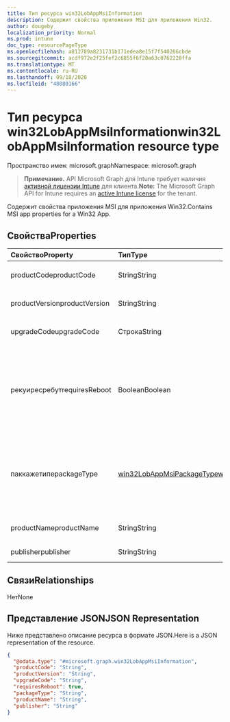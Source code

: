 ```yaml
---
title: Тип ресурса win32LobAppMsiInformation
description: Содержит свойства приложения MSI для приложения Win32.
author: dougeby
localization_priority: Normal
ms.prod: intune
doc_type: resourcePageType
ms.openlocfilehash: a812789a8231731b171edea8e15f7f540266cbde
ms.sourcegitcommit: acdf972e2f25fef2c6855f6f28a63c0762228ffa
ms.translationtype: MT
ms.contentlocale: ru-RU
ms.lasthandoff: 09/18/2020
ms.locfileid: "48080166"
---
```

# <a name="win32lobappmsiinformation-resource-type"></a><span data-ttu-id="50e3e-103">Тип ресурса win32LobAppMsiInformation</span><span class="sxs-lookup"><span data-stu-id="50e3e-103">win32LobAppMsiInformation resource type</span></span>

<span data-ttu-id="50e3e-104">Пространство имен: microsoft.graph</span><span class="sxs-lookup"><span data-stu-id="50e3e-104">Namespace: microsoft.graph</span></span>

> <span data-ttu-id="50e3e-105">**Примечание.** API Microsoft Graph для Intune требует наличия [активной лицензии Intune](https://go.microsoft.com/fwlink/?linkid=839381) для клиента.</span><span class="sxs-lookup"><span data-stu-id="50e3e-105">**Note:** The Microsoft Graph API for Intune requires an [active Intune license](https://go.microsoft.com/fwlink/?linkid=839381) for the tenant.</span></span>

<span data-ttu-id="50e3e-106">Содержит свойства приложения MSI для приложения Win32.</span><span class="sxs-lookup"><span data-stu-id="50e3e-106">Contains MSI app properties for a Win32 App.</span></span>

## <a name="properties"></a><span data-ttu-id="50e3e-107">Свойства</span><span class="sxs-lookup"><span data-stu-id="50e3e-107">Properties</span></span>
|<span data-ttu-id="50e3e-108">Свойство</span><span class="sxs-lookup"><span data-stu-id="50e3e-108">Property</span></span>|<span data-ttu-id="50e3e-109">Тип</span><span class="sxs-lookup"><span data-stu-id="50e3e-109">Type</span></span>|<span data-ttu-id="50e3e-110">Описание</span><span class="sxs-lookup"><span data-stu-id="50e3e-110">Description</span></span>|
|:---|:---|:---|
|<span data-ttu-id="50e3e-111">productCode</span><span class="sxs-lookup"><span data-stu-id="50e3e-111">productCode</span></span>|<span data-ttu-id="50e3e-112">String</span><span class="sxs-lookup"><span data-stu-id="50e3e-112">String</span></span>|<span data-ttu-id="50e3e-113">Код продукта MSI.</span><span class="sxs-lookup"><span data-stu-id="50e3e-113">The MSI product code.</span></span>|
|<span data-ttu-id="50e3e-114">productVersion</span><span class="sxs-lookup"><span data-stu-id="50e3e-114">productVersion</span></span>|<span data-ttu-id="50e3e-115">String</span><span class="sxs-lookup"><span data-stu-id="50e3e-115">String</span></span>|<span data-ttu-id="50e3e-116">Версия продукта MSI.</span><span class="sxs-lookup"><span data-stu-id="50e3e-116">The MSI product version.</span></span>|
|<span data-ttu-id="50e3e-117">upgradeCode</span><span class="sxs-lookup"><span data-stu-id="50e3e-117">upgradeCode</span></span>|<span data-ttu-id="50e3e-118">Строка</span><span class="sxs-lookup"><span data-stu-id="50e3e-118">String</span></span>|<span data-ttu-id="50e3e-119">Код обновления MSI.</span><span class="sxs-lookup"><span data-stu-id="50e3e-119">The MSI upgrade code.</span></span>|
|<span data-ttu-id="50e3e-120">рекуиресребут</span><span class="sxs-lookup"><span data-stu-id="50e3e-120">requiresReboot</span></span>|<span data-ttu-id="50e3e-121">Boolean</span><span class="sxs-lookup"><span data-stu-id="50e3e-121">Boolean</span></span>|<span data-ttu-id="50e3e-122">Требует ли приложение MSI перезагрузку компьютера для завершения установки.</span><span class="sxs-lookup"><span data-stu-id="50e3e-122">Whether the MSI app requires the machine to reboot to complete installation.</span></span>|
|<span data-ttu-id="50e3e-123">паккажетипе</span><span class="sxs-lookup"><span data-stu-id="50e3e-123">packageType</span></span>|[<span data-ttu-id="50e3e-124">win32LobAppMsiPackageType</span><span class="sxs-lookup"><span data-stu-id="50e3e-124">win32LobAppMsiPackageType</span></span>](../resources/intune-apps-win32lobappmsipackagetype.md)|<span data-ttu-id="50e3e-125">Тип пакета MSI.</span><span class="sxs-lookup"><span data-stu-id="50e3e-125">The MSI package type.</span></span> <span data-ttu-id="50e3e-126">Возможные значения: `perMachine`, `perUser`, `dualPurpose`.</span><span class="sxs-lookup"><span data-stu-id="50e3e-126">Possible values are: `perMachine`, `perUser`, `dualPurpose`.</span></span>|
|<span data-ttu-id="50e3e-127">productName</span><span class="sxs-lookup"><span data-stu-id="50e3e-127">productName</span></span>|<span data-ttu-id="50e3e-128">String</span><span class="sxs-lookup"><span data-stu-id="50e3e-128">String</span></span>|<span data-ttu-id="50e3e-129">Имя продукта MSI.</span><span class="sxs-lookup"><span data-stu-id="50e3e-129">The MSI product name.</span></span>|
|<span data-ttu-id="50e3e-130">publisher</span><span class="sxs-lookup"><span data-stu-id="50e3e-130">publisher</span></span>|<span data-ttu-id="50e3e-131">String</span><span class="sxs-lookup"><span data-stu-id="50e3e-131">String</span></span>|<span data-ttu-id="50e3e-132">Издатель MSI.</span><span class="sxs-lookup"><span data-stu-id="50e3e-132">The MSI publisher.</span></span>|

## <a name="relationships"></a><span data-ttu-id="50e3e-133">Связи</span><span class="sxs-lookup"><span data-stu-id="50e3e-133">Relationships</span></span>
<span data-ttu-id="50e3e-134">Нет</span><span class="sxs-lookup"><span data-stu-id="50e3e-134">None</span></span>

## <a name="json-representation"></a><span data-ttu-id="50e3e-135">Представление JSON</span><span class="sxs-lookup"><span data-stu-id="50e3e-135">JSON Representation</span></span>
<span data-ttu-id="50e3e-136">Ниже представлено описание ресурса в формате JSON.</span><span class="sxs-lookup"><span data-stu-id="50e3e-136">Here is a JSON representation of the resource.</span></span>
<!-- {
  "blockType": "resource",
  "@odata.type": "microsoft.graph.win32LobAppMsiInformation"
}
-->
``` json
{
  "@odata.type": "#microsoft.graph.win32LobAppMsiInformation",
  "productCode": "String",
  "productVersion": "String",
  "upgradeCode": "String",
  "requiresReboot": true,
  "packageType": "String",
  "productName": "String",
  "publisher": "String"
}
```





